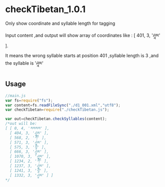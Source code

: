 # checkTibetan_1.0.1

Only show coordinate and syllable length for tagging

Input content ,and output will show array of coordinates like : [ 401, 3, 'ཤཱམ' ].

It means the wrong syllable starts at position 401 ,syllable length is 3 ,and the syllable is 'ཤཱམ'

## Usage

```javascript
//main.js
var fs=require("fs");
var content=fs.readFileSync("./d1_001.xml","utf8");
var checkTibetan=require("./checkTibetan.js");

var out=checkTibetan.checkSyllables(content);
/*out will be:
[ [ 0, 4, 'སསསས' ],
  [ 404, 3, 'ཤཱམ' ],
  [ 568, 2, 'ཀཽ' ],
  [ 571, 3, 'ཤཱམ' ],
  [ 575, 3, 'བཱི' ],
  [ 666, 3, 'ཤཱམ' ],
  [ 1070, 3, 'ཤཱམ' ],
  [ 1234, 2, 'ཀཽ' ],
  [ 1237, 3, 'ཤཱམ' ],
  [ 1241, 3, 'བཱི' ],
  [ 1332, 3, 'ཤཱམ' ] ]
*/
```
